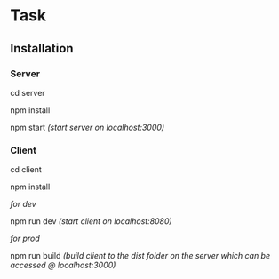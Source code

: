 #  Task

## Installation
 
### Server

cd server

npm install

npm start *(start server on localhost:3000)*

### Client

cd client

npm install 

*for dev*

 npm run dev *(start client on localhost:8080)*

 *for prod*
 
 npm run build *(build client to the dist folder on the server which can be accessed @ localhost:3000)* 
